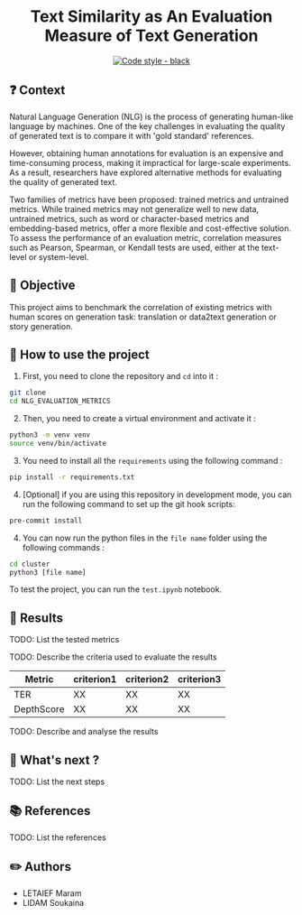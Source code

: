 
<div align="center">

# Text Similarity as An Evaluation Measure of Text Generation

[![Code style - black](https://img.shields.io/badge/code%20style-black-000000.svg)](https://github.com/psf/black)
</div>

## ❓ Context

Natural Language Generation (NLG) is the process of generating human-like language by machines. One of the key challenges in evaluating the quality of generated text is to compare it with 'gold standard' references.

However, obtaining human annotations for evaluation is an expensive and time-consuming process, making it impractical for large-scale experiments. As a result, researchers have explored alternative methods for evaluating the quality of generated text.

Two families of metrics have been proposed: trained metrics and untrained metrics. While trained metrics may not generalize well to new data, untrained metrics, such as word or character-based metrics and embedding-based metrics, offer a more flexible and cost-effective solution. To assess the performance of an evaluation metric, correlation measures such as Pearson, Spearman, or Kendall tests are used, either at the text-level or system-level.

## 🎯 Objective

This project aims to benchmark the correlation of existing metrics with human scores on generation task: translation or data2text generation or story generation.

## :rocket: How to use the project

1. First, you need to clone the repository and `cd` into it :
```bash
git clone
cd NLG_EVALUATION_METRICS
```
2. Then, you need to create a virtual environment and activate it :
```bash
python3 -m venv venv
source venv/bin/activate
```
3. You need to install all the `requirements` using the following command :
```bash
pip install -r requirements.txt
```
4. [Optional] if you are using this repository in development mode, you can run the following command to set up the git hook scripts:
```bash
pre-commit install
```
4. You can now run the python files in the `file name` folder using the following commands :
```bash
cd cluster
python3 [file name]
```

To test the project, you can run the `test.ipynb` notebook.

## :memo: Results
TODO: List the tested metrics

TODO: Describe the criteria used to evaluate the results

| Metric | criterion1 | criterion2 | criterion3 |
|---|---|---|---|
| TER | XX | XX | XX |
| DepthScore | XX | XX | XX |

TODO: Describe and analyse the results

## 🤔 What's next ?
TODO: List the next steps

## :books: References
TODO: List the references

## :pencil2: Authors
- LETAIEF Maram
- LIDAM Soukaina
